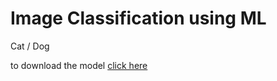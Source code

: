 # Image Classification using ML
 Cat / Dog

 to download the model [click here](https://mega.nz/folder/nbwTRRLB#hXRyr1RVbyO2ULQ5d_6upw)
